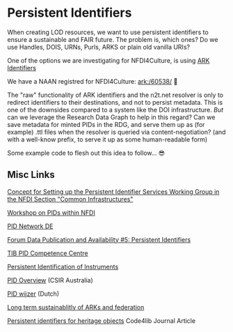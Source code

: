 # Persistent Identifiers

When creating LOD resources, we want to use persistent identifiers to ensure a sustainable and FAIR future.
The problem is, which ones? Do we use Handles, DOIS, URNs, Purls, ARKS or plain old vanilla URIs?

One of the options we are investigating for NFDI4Culture, is using [ARK Identifiers](https://arks.org/)

We have a NAAN registred for NFDI4Culture: [ark:/60538/](https://n2t.net/ark://60538) 🥳

The "raw" functionality of ARK identifiers and the n2t.net resolver is only to redirect identifiers to their destinations, and not to persist metadata. This is one of the downsides compared to a system like the DOI infrastructure.
_But_ can we leverage the Research Data Graph to help in this regard? Can we save metadata for minted PIDs in the RDG, and serve them up as (for example) .ttl files when the resolver is queried via content-negotiation? (and with a well-know prefix, to serve it up as some human-readable form)

Some example code to flesh out this idea to follow... 😎

## Misc Links

[Concept for Setting up the Persistent Identifier Services Working Group in the NFDI Section "Common Infrastructures"](https://zenodo.org/record/6507760)

[Workshop on PIDs within NFDI](https://zenodo.org/record/7635905)

[PID Network DE](https://www.pid-network.de/pids/forschungsdaten)

[Forum Data Publication and Availability #5: Persistent Identifiers](https://nfdi4culture.de/events/forum-data-publication-and-availability-5-persistent-identifiers)

[TIB PID Competence Centre](https://projects.tib.eu/pid-service/en/pid-competence-center/projects-and-publications/)

[Persistent Identification of Instruments](https://www.pidinst.org/)

[PID Overview](https://confluence.csiro.au/display/OFW/PID+Systems) (CSIR Australia)

[PID wijzer](https://www.pidwijzer.nl/) (Dutch)

[Long term sustainablitly of ARKs and federation](https://groups.google.com/g/arks-forum/c/Bx3PMJwLQF0)

[Persistent identifiers for heritage objects](https://journal.code4lib.org/articles/14978) Code4lib Journal Article
